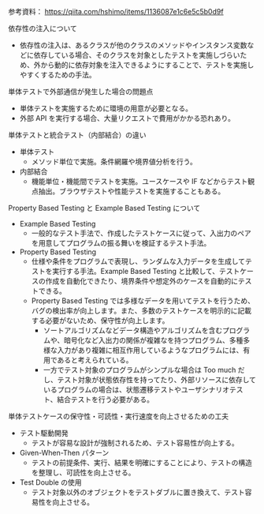 参考資料：
https://qiita.com/hshimo/items/1136087e1c6e5c5b0d9f

依存性の注入について

- 依存性の注入は、あるクラスが他のクラスのメソッドやインスタンス変数などに依存している場合、そのクラスを対象としたテストを実施しづらいため、外から動的に依存対象を注入できるようにすることで、テストを実施しやすくするための手法。

単体テストで外部通信が発生した場合の問題点

- 単体テストを実施するために環境の用意が必要となる。
- 外部 API を実行する場合、大量リクエストで費用がかかる恐れあり。

単体テストと統合テスト（内部結合）の違い

- 単体テスト
  - メソッド単位で実施。条件網羅や境界値分析を行う。
- 内部結合
  - 機能単位・機能間でテストを実施。ユースケースや IF などからテスト観点抽出。ブラウザテストや性能テストを実施することもある。

Property Based Testing と Example Based Testing について

- Example Based Testing
  - 一般的なテスト手法で、作成したテストケースに従って、入出力のペアを用意してプログラムの振る舞いを検証するテスト手法。
- Property Based Testing
  - 仕様や条件をプログラムで表現し、ランダムな入力データを生成してテストを実行する手法。Example Based Testing と比較して、テストケースの作成を自動化できたり、境界条件や想定外のケースを自動的にテストできる。
  - Property Based Testing では多様なデータを用いてテストを行うため、バグの検出率が向上します。また、多数のテストケースを明示的に記載する必要がないため、保守性が向上します。
    - ソートアルゴリズムなどデータ構造やアルゴリズムを含むプログラムや、暗号化など入出力の関係が複雑なを持つプログラム、多種多様な入力があり複雑に相互作用しているようなプログラムには、有用であると考えられている。
    - 一方でテスト対象のプログラムがシンプルな場合は Too much だし、テスト対象が状態依存性を持ってたり、外部リソースに依存しているプログラムの場合は、状態遷移テストやユーザシナリオテスト、結合テストを行う必要がある。

単体テストケースの保守性・可読性・実行速度を向上させるための工夫

- テスト駆動開発
  - テストが容易な設計が強制されるため、テスト容易性が向上する。
- Given-When-Then パターン
  - テストの前提条件、実行、結果を明確にすることにより、テストの構造を整理し、可読性を向上させる。
- Test Double の使用
  - テスト対象以外のオブジェクトをテストダブルに置き換えて、テスト容易性を向上させる。
